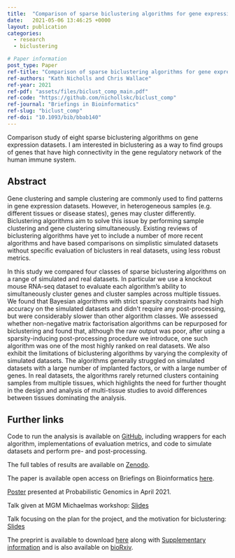 ```yaml
---
title:  "Comparison of sparse biclustering algorithms for gene expression datasets"
date:   2021-05-06 13:46:25 +0000
layout: publication
categories:
  - research
  - biclustering

# Paper information
post_type: Paper
ref-title: "Comparison of sparse biclustering algorithms for gene expression dataset"
ref-authors: "Kath Nicholls and Chris Wallace"
ref-year: 2021
ref-pdf: "assets/files/biclust_comp_main.pdf"
ref-code: "https://github.com/nichollskc/biclust_comp"
ref-journal: "Briefings in Bioinformatics"
ref-slug: "biclust_comp"
ref-doi: "10.1093/bib/bbab140"
---
```


Comparison study of eight sparse biclustering algorithms on gene expression datasets. I am interested in biclustering as a way to find groups of genes that have high connectivity in the gene regulatory network of the human immune system.

## Abstract

Gene clustering and sample clustering are commonly used to find patterns in gene expression datasets. However, in heterogeneous samples (e.g. different tissues or disease states), genes may cluster differently. Biclustering algorithms aim to solve this issue by performing sample clustering and gene clustering simultaneously. Existing reviews of biclustering algorithms have yet to include a number of more recent algorithms and have based comparisons on simplistic simulated datasets without specific evaluation of biclusters in real datasets, using less robust metrics.

In this study we compared four classes of sparse biclustering algorithms on a range of simulated and real datasets. In particular we use a knockout mouse RNA-seq dataset to evaluate each algorithm’s ability to simultaneously cluster genes and cluster samples across multiple tissues. We found that Bayesian algorithms with strict sparsity constraints had high accuracy on the simulated datasets and didn't require any post-processing, but were considerably slower than other algorithm classes. We assessed whether non-negative matrix factorisation algorithms can be repurposed for biclustering and found that, although the raw output was poor, after using a sparsity-inducing post-processing procedure we introduce, one such algorithm was one of the most highly ranked on real datasets. We also exhibit the limitations of biclustering algorithms by varying the complexity of simulated datasets. The algorithms generally struggled on simulated datasets with a large number of implanted factors, or with a large number of genes. In real datasets, the algorithms rarely returned clusters containing samples from multiple tissues, which highlights the need for further thought in the design and analysis of multi-tissue studies to avoid differences between tissues dominating the analysis.

## Further links

Code to run the analysis is available on [GitHub](https://github.com/nichollskc/biclust_comp), including wrappers for each algorithm, implementations of evaluation metrics, and code to simulate datasets and perform pre- and post-processing.

The full tables of results are available on [Zenodo](https://doi.org/10.5281/zenodo.4317556).

The paper is available open access on Briefings on Bioinformatics [here](https://doi.org/10.1093/bib/bbab140).

[Poster](/assets/files/biclust_comp_ProbGenApr2021.pdf) presented at Probabilistic Genomics in April 2021.

Talk given at MGM Michaelmas workshop: <i class="far fa-file-pdf"></i> [Slides](/assets/files/biclust_comp_MGM.pdf)

Talk focusing on the plan for the project, and the motivation for biclustering: <i class="far fa-file-pdf"></i> [Slides](/assets/files/biclust_comp_plan.pdf)

The preprint is available to download [here](/assets/files/biclust_comp.pdf) along with [Supplementary information](/]assets/files/biclust_comp_supplementary.pdf) and is also available on [bioRxiv](https://doi.org/10.1101/2020.12.15.422852).
